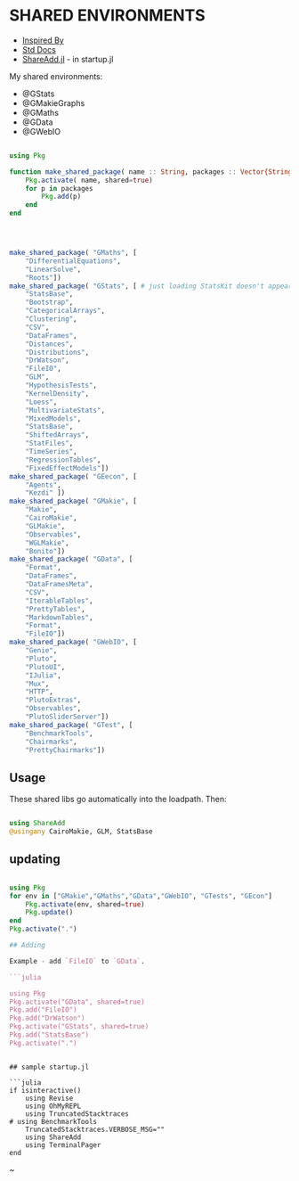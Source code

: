 # SHARED ENVIRONMENTS

* [Inspired By](https://discourse.julialang.org/t/whats-in-your/129530/4)
* [Std Docs](https://pkgdocs.julialang.org/v1/environments/#Shared-environments)
* [ShareAdd.jl](https://github.com/Eben60/ShareAdd.jl) - in startup.jl

My shared environments:

* @GStats
* @GMakieGraphs
* @GMaths
* @GData
* @GWebIO

```julia

using Pkg

function make_shared_package( name :: String, packages :: Vector{String})
    Pkg.activate( name, shared=true)
    for p in packages
        Pkg.add(p)
    end
end




make_shared_package( "GMaths", [
    "DifferentialEquations", 
    "LinearSolve", 
    "Roots"])
make_shared_package( "GStats", [ # just loading StatsKit doesn't appear to work here..
    "StatsBase", 
    "Bootstrap",
    "CategoricalArrays",
    "Clustering",
    "CSV",
    "DataFrames",
    "Distances",
    "Distributions",
    "DrWatson",
    "FileIO",
    "GLM",
    "HypothesisTests",
    "KernelDensity",
    "Loess",
    "MultivariateStats",
    "MixedModels",
    "StatsBase",
    "ShiftedArrays",
    "StatFiles",
    "TimeSeries",
    "RegressionTables",
    "FixedEffectModels"])
make_shared_package( "GEecon", [
    "Agents", 
    "Kezdi" ])
make_shared_package( "GMakie", [
    "Makie", 
    "CairoMakie", 
    "GLMakie", 
    "Observables", 
    "WGLMakie", 
    "Bonito"])  
make_shared_package( "GData", [
    "Format", 
    "DataFrames", 
    "DataFramesMeta", 
    "CSV", 
    "IterableTables", 
    "PrettyTables", 
    "MarkdownTables", 
    "Format", 
    "FileIO"])
make_shared_package( "GWebIO", [
    "Genie", 
    "Pluto", 
    "PlutoUI", 
    "IJulia", 
    "Mux", 
    "HTTP", 
    "PlutoExtras", 
    "Observables", 
    "PlutoSliderServer"])
make_shared_package( "GTest", [
    "BenchmarkTools", 
    "Chairmarks", 
    "PrettyChairmarks"])

```

## Usage

These shared libs go automatically into the loadpath. Then:

```julia 

using ShareAdd
@usingany CairoMakie, GLM, StatsBase 

```

## updating

```julia

using Pkg
for env in ["GMakie","GMaths","GData","GWebIO", "GTests", "GEcon"]
    Pkg.activate(env, shared=true)
    Pkg.update()
end
Pkg.activate(".")

## Adding 

Example - add `FileIO` to `GData`.

```julia

using Pkg
Pkg.activate("GData", shared=true)
Pkg.add("FileIO")
Pkg.add("DrWatson")
Pkg.activate("GStats", shared=true)
Pkg.add("StatsBase")
Pkg.activate(".")

```

```

## sample startup.jl

```julia
if isinteractive()     
    using Revise
    using OhMyREPL
    using TruncatedStacktraces
# using BenchmarkTools
    TruncatedStacktraces.VERBOSE_MSG=""
    using ShareAdd
    using TerminalPager
end
``` 

~    
